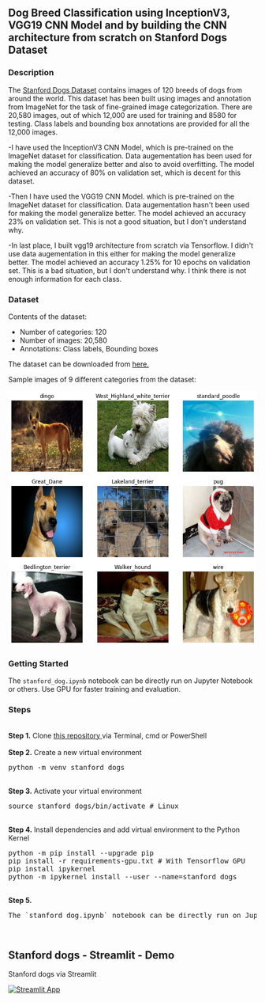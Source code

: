 ## Dog Breed Classification using InceptionV3, VGG19 CNN Model and by building the CNN architecture from scratch on Stanford Dogs Dataset
### Description
The <a href= "http://vision.stanford.edu/aditya86/ImageNetDogs/">Stanford Dogs Dataset</a> contains images of 120 breeds of dogs from around the world. This dataset has been built using images and annotation from ImageNet for the task of fine-grained image categorization. There are 20,580 images, out of which 12,000 are used for training and 8580 for testing. Class labels and bounding box annotations are provided for all the 12,000 images.

-I have used the InceptionV3 CNN Model, which is pre-trained on the ImageNet dataset for classification. Data augementation has been used for making the model generalize better and also to avoid overfitting. The model achieved an accuracy of 80% on validation set, which is decent for this dataset.

-Then I have used the VGG19 CNN Model. which is pre-trained on the ImageNet dataset for classification. Data augementation hasn't been used for making the model generalize better. The model achieved an accuracy 23% on validation set. This is not a good situation, but I don't understand why.

-In last place,  I built vgg19 architecture from scratch via Tensorflow. I didn't use data augementation in this either for making the model generalize better. The model achieved an accuracy 1.25% for 10 epochs on validation set. This is a bad situation, but I don't understand why. I think there is not enough information for each class.

### Dataset
Contents of the dataset:
- Number of categories: 120
- Number of images: 20,580
- Annotations: Class labels, Bounding boxes

The dataset can be downloaded from <a href= "http://vision.stanford.edu/aditya86/ImageNetDogs/">here.</a>

Sample images of 9 different categories from the dataset:

![Images of Dogs](/images/dog_images.png)

### Getting Started
The `stanford_dog.ipynb` notebook can be directly run on Jupyter Notebook or others. Use GPU for faster training and evaluation.

### Steps
<br />
<b>Step 1.</b> Clone <a href= "https://github.com/makhmudjumanazarov/stanford_dogs.git">this repository </a>
via Terminal, cmd or PowerShell
<br/><br/>
<b>Step 2.</b> Create a new virtual environment 
<pre>
python -m venv stanford_dogs
</pre> 
<br/>
<b>Step 3.</b> Activate your virtual environment
<pre>
source stanford_dogs/bin/activate # Linux
</pre>
<br/>
<b>Step 4.</b> Install dependencies and add virtual environment to the Python Kernel
<pre>
python -m pip install --upgrade pip
pip install -r requirements-gpu.txt # With Tensorflow GPU
pip install ipykernel
python -m ipykernel install --user --name=stanford_dogs
</pre>
<br/>
<b>Step 5.</b> 
<pre>
The `stanford_dog.ipynb` notebook can be directly run on Jupyter Notebook
</pre> 
<br/>


## Stanford dogs - Streamlit - Demo

Stanford dogs via Streamlit 

[![Streamlit App](https://static.streamlit.io/badges/streamlit_badge_black_white.svg)](https://share.streamlit.io/makhmudjumanazarov/CIFAR100/main/app.py)
